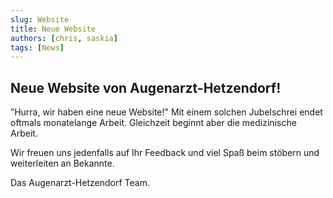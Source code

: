```yaml
---
slug: Website
title: Neue Website
authors: [chris, saskia]
tags: [News]
---
```


## Neue Website von Augenarzt-Hetzendorf!

”Hurra, wir haben eine neue Website!" Mit einem solchen Jubelschrei endet oftmals monatelange Arbeit. 
Gleichzeit beginnt aber die medizinische Arbeit.

Wir freuen uns jedenfalls auf Ihr Feedback und viel Spaß beim stöbern und weiterleiten an Bekannte.

Das Augenarzt-Hetzendorf Team.
